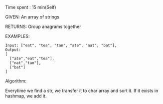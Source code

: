 Time spent :  15 min(Self)

GIVEN: An array of strings

RETURNS: Group anagrams together

EXAMPLES:

```
Input: ["eat", "tea", "tan", "ate", "nat", "bat"],
Output:
[
  ["ate","eat","tea"],
  ["nat","tan"],
  ["bat"]
]
```

Algorithm:

Everytime we find a str, we transfer it to char array and sort it. If it exists in hashmap, we add it.